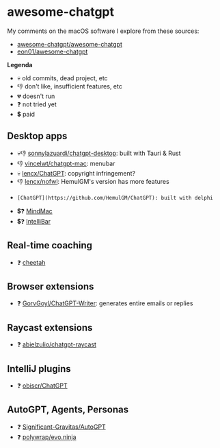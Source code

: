# awesome-chatgpt

My comments on the macOS software I explore from these sources:

- [awesome-chatgpt/awesome-chatgpt](https://github.com/awesome-chatgpt/awesome-chatgpt)
- [eon01/awesome-chatgpt](https://github.com/eon01/awesome-chatgpt)

**Legenda**

- 💀 old commits, dead project, etc
- 👎 don't like, insufficient features, etc
- 💔 doesn't run
- ❓ not tried yet
- 💲 paid

## Desktop apps

- 💀👎 [sonnylazuardi/chatgpt-desktop](https://github.com/sonnylazuardi/chatgpt-desktop): built with Tauri & Rust
- 👎   [vincelwt/chatgpt-mac](https://github.com/vincelwt/chatgpt-mac): menubar
- 💀   [lencx/ChatGPT](https://github.com/lencx/ChatGPT): copyright infringement?
- 👎   [lencx/nofwl](https://github.com/lencx/nofwl): HemulGM's version has more features
-     [ChatGPT](https://github.com/HemulGM/ChatGPT): built with delphi
- 💲❓ [MindMac](https://mindmac.app/)
- 💲❓ [IntelliBar](https://intellibar.app/)

## Real-time coaching

- ❓  [cheetah](https://github.com/leetcode-mafia/cheetah)

## Browser extensions

- ❓  [GorvGoyl/ChatGPT-Writer](https://github.com/GorvGoyl/ChatGPT-Writer): generates entire emails or replies

## Raycast extensions

- ❓  [abielzulio/chatgpt-raycast](https://github.com/abielzulio/chatgpt-raycast)

## IntelliJ plugins

- ❓  [obiscr/ChatGPT](https://github.com/obiscr/ChatGPT)

## AutoGPT, Agents, Personas

- ❓  [Significant-Gravitas/AutoGPT](https://github.com/Significant-Gravitas/AutoGPT)
- ❓  [polywrap/evo.ninja](https://github.com/polywrap/evo.ninja)
